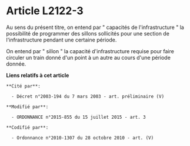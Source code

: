 # Article L2122-3

Au sens du présent titre, on entend par " capacités de l'infrastructure " la possibilité de programmer des sillons sollicités
pour une section de l'infrastructure pendant une certaine période. 

On entend par " sillon " la capacité d'infrastructure requise pour faire circuler un train donné d'un point à un autre au
cours d'une période donnée.

**Liens relatifs à cet article**

	**Cité par**:

	  - Décret n°2003-194 du 7 mars 2003 - art. préliminaire (V)

	**Modifié par**:

	  - ORDONNANCE n°2015-855 du 15 juillet 2015 - art. 3

	**Codifié par**:

	  - Ordonnance n°2010-1307 du 28 octobre 2010 - art. (V)
